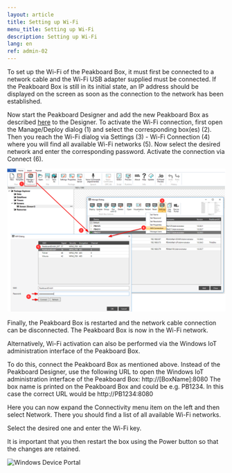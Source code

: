 ```yaml
---
layout: article
title: Setting up Wi-Fi
menu_title: Setting up Wi-Fi
description: Setting up Wi-Fi
lang: en
ref: admin-02
---
```


To set up the Wi-Fi of the Peakboard Box, it must first be connected to a network cable and the Wi-Fi USB adapter supplied must be connected.
If the Peakboard Box is still in its initial state, an IP address should be displayed on the screen as soon as the connection to the network has been established.

Now start the Peakboard Designer and add the new Peakboard Box as described [here](/administration/07-en-adding.html) to the Designer. 
To activate the Wi-Fi connection, first open the Manage/Deploy dialog (1) and select the corresponding box(es) (2).
Then you reach the Wi-Fi dialog via Settings (3) - Wi-Fi Connection (4) where you will find all available Wi-Fi networks (5). Now select the desired network and enter the corresponding password. 
Activate the connection via Connect (6).

![Wi-Fi Connection](/assets/images/admin/device/WiFiConnection.png)

Finally, the Peakboard Box is restarted and the network cable connection can be disconnected. The Peakboard Box is now in the Wi-Fi network.

Alternatively, Wi-Fi activation can also be performed via the Windows IoT administration interface of the Peakboard Box. 

To do this, connect the Peakboard Box as mentioned above.
Instead of the Peakboard Designer, use the following URL to open the Windows IoT administration interface of the Peakboard Box:
http://[BoxName]:8080
The box name is printed on the Peakboard Box and could be e.g. PB1234.
In this case the correct URL would be http://PB1234:8080

Here you can now expand the Connectivity menu item on the left and then select Network.
There you should find a list of all available Wi-Fi networks.

Select the desired one and enter the Wi-Fi key.

It is important that you then restart the box using the Power button so that the changes are retained.

![Windows Device Portal](/assets/images/admin/device/windows-device-portal.png)